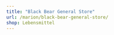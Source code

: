 ```yaml
---
title: "Black Bear General Store"
url: /marion/black-bear-general-store/
shop: Lebensmittel
---
```

